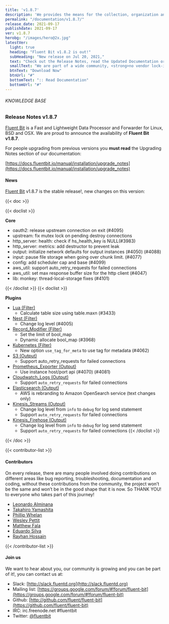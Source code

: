 ```yaml
---
title: 'v1.8.7'
description: 'We provides the means for the collection, organization and computerized retrieval of knowledgeand Lightweight Data Forwarder for Linux, BSD and OSX. We are proud to announce the availability of Fluent Bit v1.8.7.'
permalink: "/documentation/v1.8.7/"
release_date: 2021-09-17
publishdate: 2021-09-17
ver: v1.8.7
herobg: "/images/hero@2x.jpg"
latestVer:
  light: true
  heading: "Fluent Bit v1.8.2 is out!"
  subHeading: "New release on Jul 20, 2021,"
  text: "Check out the Release Notes, read the Updated Documentation or jump directly to the Downloads Section."
  smallText: "We are part of a wide community, <strong>no vendor lock-in.</strong>"
  btnText: "Download Now"
  btnUrl: "#"
  bottomText: ":: Read Documentation"
  bottomUrl: "#"
---
```



###### KNOWLEDGE BASE

### Release Notes v1.8.7

[Fluent Bit](https://fluentbit.io) is a Fast and Lightweight Data Processor and Forwarder for Linux, BSD and OSX. We are proud to announce the availability of **Fluent Bit v1.8.7**.

For people upgrading from previous versions you **must read** the Upgrading Notes section of our documentation:

[https://docs.fluentbit.io/manual/installation/upgrade_notes](https://docs.fluentbit.io/manual/installation/upgrade_notes)

#### News

[Fluent Bit](https://fluentbit.io) v1.8.7 is the stable release!, new changes on this version:

{{< doc >}}

{{< doclist >}}

**Core**

* oauth2: release upstream connection on exit (#4095)
* upstream: fix mutex lock on pending destroy connections
* http_server: health: check if hs_health_key is NULL(#3983)
* http_server: metrics: add destructor to prevent leak
* output: initialize network defaults for output instances (#4050) (#4088)
* input: pause file storage when going over chunk limit. (#4077)
* config: add scheduler cap and base (#4099)
* aws_util: support auto_retry_requests for failed connections
* aws_util: set max response buffer size for the http client (#4047)
* lib: monkey: thread-local-storage fixes (#4101)

{{< /doclist >}}
{{< doclist >}}

**Plugins**

* [Lua (Filter)](https://docs.fluentbit.io/manual/pipeline/filters/lua/)
  * Calculate table size using table.maxn (#3433)
* [Nest (Filter)](https://docs.fluentbit.io/manual/pipeline/filters/nest/)
  * Change log level (#4005)
* [Record_Modifier (Filter)](https://docs.fluentbit.io/manual/pipeline/filters/record_modifier/)
  * Set the limit of bool_map
  * Dynamic allocate bool_map (#3968)
* [Kubernetes (Filter)](https://docs.fluentbit.io/manual/pipeline/filters/kubernetes/)
  * New option `use_tag_for_meta` to use tag for metadata (#4062)
* [S3 (Output)](https://docs.fluentbit.io/manual/pipeline/outputs/s3/)
  * Support auto_retry_requests for failed connections
* [Prometheus_Exporter (Output)](https://docs.fluentbit.io/manual/pipeline/outputs/prometheus_exporter/)
  * Use instance host/port api (#4070) (#4081)
* [Cloudwatch_Logs (Output)](https://docs.fluentbit.io/manual/pipeline/outputs/cloudwatch_logs/)
  * Support `auto_retry_requests` for failed connections
* [Elasticsearch (Output)](https://docs.fluentbit.io/manual/pipeline/outputs/es/)
  * AWS is rebranding to Amazon OpenSearch service (text changes only)
* [Kinesis_Streams (Output)](https://docs.fluentbit.io/manual/pipeline/outputs/kinesis_streams/)
  * Change log level from `info` to `debug` for log send statement
  * Support `auto_retry_requests` for failed connections
* [Kinesis_Firehose (Output)](https://docs.fluentbit.io/manual/pipeline/outputs/kinesis_firehose/)
  * Change log level from `info` to `debug` for log send statement
  * Support `auto_retry_requests` for failed connections
{{< /doclist >}}

{{< /doc >}}

{{< contributor-list >}}


#### Contributors

On every release, there are many people involved doing contributions on different areas like bug reporting, troubleshooting, documentation and coding, without these contributions from the community, the project won’t be the same and won’t be in the good shape that it is now. So THANK YOU! to everyone who takes part of this journey!

* [Leonardo Alminana](https://github.com/leonardo-albertovich)
* [Takahiro Yamashita](https://github.com/nokute78)
* [Phillip Whelan](https://github.com/pwhelan)
* [Wesley Pettit](https://github.com/PettitWesley)
* [Matthew Fala](https://github.com/matthewfala)
* [Eduardo Silva](https://github.com/edsiper)
* [Rayhan Hossain](https://github.com/hossain-rayhan)

{{< /contributor-list >}}

#### Join us

We want to hear about you, our community is growing and you can be part of it!, you can contact us at:

* Slack: [http://slack.fluentd.org](http://slack.fluentd.org)
* Mailing list: [https://groups.google.com/forum/#!forum/fluent-bit](https://groups.google.com/forum/#!forum/fluent-bit)
* Github: [http://github.com/fluent/fluent-bit](https://github.com/fluent/fluent-bit)
* IRC: irc.freenode.net #fluentbit
* Twitter: [@fluentbit](https://twitter.com/fluentbit)